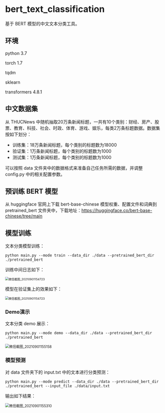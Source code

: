 # bert_text_classification

基于 BERT 模型的中文文本分类工具。

## 环境

python 3.7

torch 1.7

tqdm

sklearn

transformers 4.8.1

## 中文数据集

从 THUCNews 中随机抽取20万条新闻标题，一共有10个类别：财经、房产、股票、教育、科技、社会、时政、体育、游戏、娱乐，每类2万条标题数据。数据集按如下划分：

- 训练集：18万条新闻标题，每个类别的标题数为18000
- 验证集：1万条新闻标题，每个类别的标题数为1000
- 测试集：1万条新闻标题，每个类别的标题数为1000

可以按照 data 文件夹中的数据格式来准备自己任务所需的数据，并调整 config.py 中的相关配置参数。

## 预训练 BERT 模型

从 huggingface 官网上下载 bert-base-chinese 模型权重、配置文件和词典到 pretrained_bert 文件夹中，下载地址：https://huggingface.co/bert-base-chinese/tree/main

## 模型训练

文本分类模型训练：

```shell
python main.py --mode train --data_dir ./data --pretrained_bert_dir ./pretrained_bert
```

训练中间日志如下：

<img src="https://github.com/zejunwang1/bert_text_classification/blob/main/image/%E5%BE%AE%E4%BF%A1%E6%88%AA%E5%9B%BE_20210901153428.png?raw=true" alt="微信截图_20210901154723" style="zoom:67%;" />

模型在验证集上的效果如下：

<img src="C:\Users\wangzejun\Downloads\微信截图_20210901154723.png" alt="微信截图_20210901154723" style="zoom:67%;" />

### Demo演示

文本分类 demo 展示：

```shell
python main.py --mode demo --data_dir ./data --pretrained_bert_dir ./pretrained_bert
```

<img src="C:\Users\wangzejun\Downloads\微信截图_20210901155158.png" alt="微信截图_20210901155158" style="zoom:80%;" />

### 模型预测

对 data 文件夹下的 input.txt 中的文本进行分类预测：

```shell
python main.py --mode predict --data_dir ./data --pretrained_bert_dir ./pretrained_bert --input_file ./data/input.txt
```

输出如下结果：

<img src="C:\Users\wangzejun\Downloads\微信截图_20210901155310.png" alt="微信截图_20210901155310" style="zoom:80%;" />

